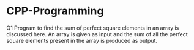 # CPP-Programming

Q1 Program to find the sum of perfect square elements in an array is discussed here. An array is given
as input and the sum of all the perfect square elements present in the array is produced as output.
